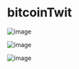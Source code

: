 # bitcoinTwit


![image](https://github.com/YangSungSim/bitcoinTwit/assets/49933934/c3a63fae-e6e2-46aa-8fa9-22e1e16677a3)

![image](https://github.com/YangSungSim/bitcoinTwit/assets/49933934/b2059654-b0b5-454c-b922-4bbdfa3c58bf)

![image](https://github.com/YangSungSim/bitcoinTwit/assets/49933934/701de001-1a16-43ef-b373-0314b0a37b69)
